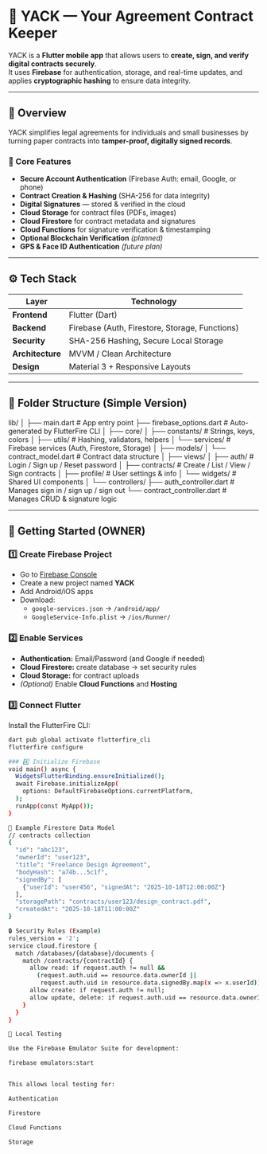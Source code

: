 # 🧾 YACK — Your Agreement Contract Keeper

YACK is a **Flutter mobile app** that allows users to **create, sign, and verify digital contracts securely**.  
It uses **Firebase** for authentication, storage, and real-time updates, and applies **cryptographic hashing** to ensure data integrity.

---

## 📱 Overview

YACK simplifies legal agreements for individuals and small businesses by turning paper contracts into **tamper-proof, digitally signed records**.

### 🔐 Core Features
- **Secure Account Authentication** (Firebase Auth: email, Google, or phone)
- **Contract Creation & Hashing** (SHA-256 for data integrity)
- **Digital Signatures** — stored & verified in the cloud
- **Cloud Storage** for contract files (PDFs, images)
- **Cloud Firestore** for contract metadata and signatures
- **Cloud Functions** for signature verification & timestamping
- **Optional Blockchain Verification** *(planned)*  
- **GPS & Face ID Authentication** *(future plan)*

---

## ⚙️ Tech Stack

| Layer | Technology |
|-------|-------------|
| **Frontend** | Flutter (Dart) |
| **Backend** | Firebase (Auth, Firestore, Storage, Functions) |
| **Security** | SHA-256 Hashing, Secure Local Storage |
| **Architecture** | MVVM / Clean Architecture |
| **Design** | Material 3 + Responsive Layouts |

---

## 🧩 Folder Structure (Simple Version)

lib/
│
├── main.dart # App entry point
├── firebase_options.dart # Auto-generated by FlutterFire CLI
│
├── core/
│ ├── constants/ # Strings, keys, colors
│ ├── utils/ # Hashing, validators, helpers
│ └── services/ # Firebase services (Auth, Firestore, Storage)
│
├── models/
│ └── contract_model.dart # Contract data structure
│
├── views/
│ ├── auth/ # Login / Sign up / Reset password
│ ├── contracts/ # Create / List / View / Sign contracts
│ ├── profile/ # User settings & info
│ └── widgets/ # Shared UI components
│
└── controllers/
├── auth_controller.dart # Manages sign in / sign up / sign out
└── contract_controller.dart # Manages CRUD & signature logic


---

## 🚀 Getting Started (OWNER)

### 1️⃣ Create Firebase Project
- Go to [Firebase Console](https://console.firebase.google.com)
- Create a new project named **YACK**
- Add Android/iOS apps
- Download:
  - `google-services.json` → `/android/app/`
  - `GoogleService-Info.plist` → `/ios/Runner/`

### 2️⃣ Enable Services
- **Authentication:** Email/Password (and Google if needed)
- **Cloud Firestore:** create database → set security rules
- **Cloud Storage:** for contract uploads
- *(Optional)* Enable **Cloud Functions** and **Hosting**

### 3️⃣ Connect Flutter
Install the FlutterFire CLI:
```bash
dart pub global activate flutterfire_cli
flutterfire configure

### 4️⃣ Initialize Firebase
void main() async {
  WidgetsFlutterBinding.ensureInitialized();
  await Firebase.initializeApp(
    options: DefaultFirebaseOptions.currentPlatform,
  );
  runApp(const MyApp());
}

🧠 Example Firestore Data Model
// contracts collection
{
  "id": "abc123",
  "ownerId": "user123",
  "title": "Freelance Design Agreement",
  "bodyHash": "a74b...5c1f",
  "signedBy": [
    {"userId": "user456", "signedAt": "2025-10-18T12:00:00Z"}
  ],
  "storagePath": "contracts/user123/design_contract.pdf",
  "createdAt": "2025-10-18T11:00:00Z"
}

🔒 Security Rules (Example)
rules_version = '2';
service cloud.firestore {
  match /databases/{database}/documents {
    match /contracts/{contractId} {
      allow read: if request.auth != null &&
        (request.auth.uid == resource.data.ownerId ||
         request.auth.uid in resource.data.signedBy.map(x => x.userId));
      allow create: if request.auth != null;
      allow update, delete: if request.auth.uid == resource.data.ownerId;
    }
  }
}

🧰 Local Testing

Use the Firebase Emulator Suite for development:

firebase emulators:start


This allows local testing for:

Authentication

Firestore

Cloud Functions

Storage